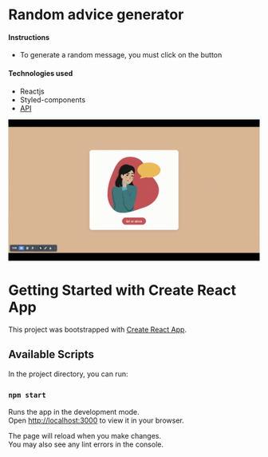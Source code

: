 # Random advice generator

#### Instructions
- To generate a random message, you must click on the button

#### Technologies used
- Reactjs
- Styled-components
- [API](https://api.adviceslip.com/)

![Screenshot](gif.gif)

# Getting Started with Create React App

This project was bootstrapped with [Create React App](https://github.com/facebook/create-react-app).

## Available Scripts

In the project directory, you can run:

### `npm start`

Runs the app in the development mode.\
Open [http://localhost:3000](http://localhost:3000) to view it in your browser.

The page will reload when you make changes.\
You may also see any lint errors in the console.
